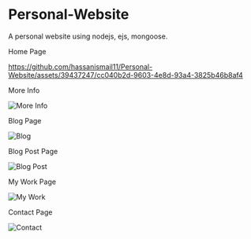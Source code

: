 # Personal-Website
A personal website using nodejs, ejs, mongoose. 

Home Page

https://github.com/hassanismail11/Personal-Website/assets/39437247/cc040b2d-9603-4e8d-93a4-3825b46b8af4

More Info

![More Info](https://github.com/hassanismail11/Personal-Website/assets/39437247/fb879a2d-1d56-455f-bcc0-0c95b9891b32)

Blog Page

![Blog](https://github.com/hassanismail11/Personal-Website/assets/39437247/8cb59cff-c513-4046-b11c-c5ef545412a8)

Blog Post Page

![Blog Post](https://github.com/hassanismail11/Personal-Website/assets/39437247/b84bfa7b-b9c2-478a-aa01-b4338a28ab26)

My Work Page

![My Work](https://github.com/hassanismail11/Personal-Website/assets/39437247/9a244aef-7cf7-4677-ad56-644eb705f654)

Contact Page

![Contact](https://github.com/hassanismail11/Personal-Website/assets/39437247/bef49681-55c5-4a01-ad8e-6cdd244b2fd0)

